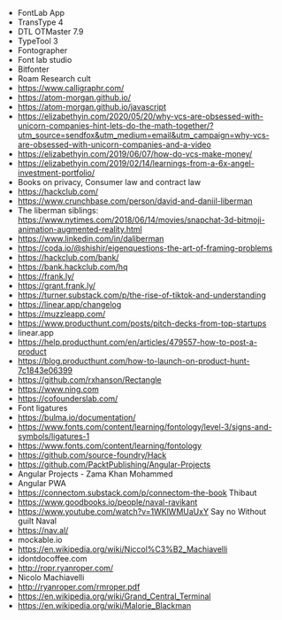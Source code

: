 - FontLab App
- TransType 4
- DTL OTMaster 7.9
- TypeTool 3
- Fontographer
- Font lab studio
- Bitfonter
- Roam Research cult 
- https://www.calligraphr.com/
- https://atom-morgan.github.io/
- https://atom-morgan.github.io/javascript
- https://elizabethyin.com/2020/05/20/why-vcs-are-obsessed-with-unicorn-companies-hint-lets-do-the-math-together/?utm_source=sendfox&utm_medium=email&utm_campaign=why-vcs-are-obsessed-with-unicorn-companies-and-a-video
- https://elizabethyin.com/2019/06/07/how-do-vcs-make-money/
- https://elizabethyin.com/2019/02/14/learnings-from-a-6x-angel-investment-portfolio/
- Books on privacy, Consumer law and contract law
- https://hackclub.com/
- https://www.crunchbase.com/person/david-and-daniil-liberman
- The liberman siblings: https://www.nytimes.com/2018/06/14/movies/snapchat-3d-bitmoji-animation-augmented-reality.html
- https://www.linkedin.com/in/daliberman
- https://coda.io/@shishir/eigenquestions-the-art-of-framing-problems
- https://hackclub.com/bank/
- https://bank.hackclub.com/hq
- https://frank.ly/
- https://grant.frank.ly/
- https://turner.substack.com/p/the-rise-of-tiktok-and-understanding
- https://linear.app/changelog
- https://muzzleapp.com/
- https://www.producthunt.com/posts/pitch-decks-from-top-startups
- linear.app
- https://help.producthunt.com/en/articles/479557-how-to-post-a-product
- https://blog.producthunt.com/how-to-launch-on-product-hunt-7c1843e06399
- https://github.com/rxhanson/Rectangle
- https://www.ning.com
- https://cofounderslab.com/
- Font ligatures
- https://bulma.io/documentation/
- https://www.fonts.com/content/learning/fontology/level-3/signs-and-symbols/ligatures-1
- https://www.fonts.com/content/learning/fontology
- https://github.com/source-foundry/Hack
- https://github.com/PacktPublishing/Angular-Projects
- Angular Projects - Zama Khan Mohammed
- Angular PWA
- https://connectom.substack.com/p/connectom-the-book Thibaut
- https://www.goodbooks.io/people/naval-ravikant
- https://www.youtube.com/watch?v=1WKlWMUaUxY Say no Without guilt Naval
- https://nav.al/
- mockable.io
- https://en.wikipedia.org/wiki/Niccol%C3%B2_Machiavelli
- idontdocoffee.com
- http://ropr.ryanroper.com/
- Nicolo Machiavelli
- http://ryanroper.com/rmroper.pdf
- https://en.wikipedia.org/wiki/Grand_Central_Terminal
- https://en.wikipedia.org/wiki/Malorie_Blackman
